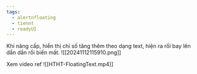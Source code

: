 ```yaml
---
tags:
  - alertnfloating
  - tiennt
  - readyUI
---
```

Khi nâng cấp, hiển thị chỉ số tăng thêm theo dạng text, hiện ra rồi bay lên dần dần rồi biến mất.
![[20241112115910.png]]

Xem video ref
![[HTHT-FloatingText.mp4]]